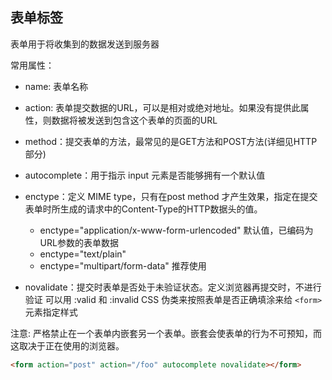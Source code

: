 ## 表单标签
表单用于将收集到的数据发送到服务器

常用属性：
* name: 表单名称
* action:  表单提交数据的URL，可以是相对或绝对地址。如果没有提供此属性，则数据将被发送到包含这个表单的页面的URL
* method：提交表单的方法，最常见的是GET方法和POST方法(详细见HTTP部分)

* autocomplete：用于指示 input 元素是否能够拥有一个默认值
* enctype：定义 MIME type，只有在post method 才产生效果，指定在提交表单时所生成的请求中的Content-Type的HTTP数据头的值。
  * enctype="application/x-www-form-urlencoded" 默认值，已编码为URL参数的表单数据
  * enctype="text/plain"
  * enctype="multipart/form-data" 推荐使用
* novalidate：提交时表单是否处于未验证状态。定义浏览器再提交时，不进行验证
可以用 :valid 和 :invalid CSS 伪类来按照表单是否正确填涂来给 `<form>` 元素指定样式

注意: 严格禁止在一个表单内嵌套另一个表单。嵌套会使表单的行为不可预知，而这取决于正在使用的浏览器。
```html
<form action="post" action="/foo" autocomplete novalidate></form>
```